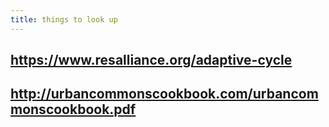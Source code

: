 ```yaml
---
title: things to look up
---
```


## https://www.resalliance.org/adaptive-cycle
## http://urbancommonscookbook.com/urbancommonscookbook.pdf
##
